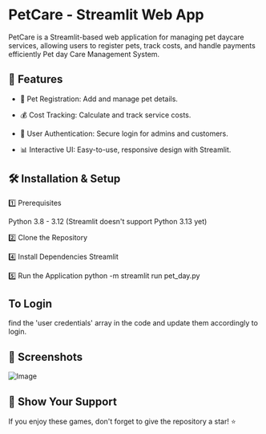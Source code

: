 # PetCare - Streamlit Web App

PetCare is a Streamlit-based web application for managing pet daycare services, allowing users to register pets, track costs, and handle payments efficiently
Pet day Care Management System.    

## 🚀 Features

- 🐶 Pet Registration: Add and manage pet details.

- 💰 Cost Tracking: Calculate and track service costs.

- 🔑 User Authentication: Secure login for admins and customers.

- 📊 Interactive UI: Easy-to-use, responsive design with Streamlit.

## 🛠️ Installation & Setup

1️⃣ Prerequisites

Python 3.8 - 3.12 (Streamlit doesn't support Python 3.13 yet)

2️⃣ Clone the Repository

4️⃣ Install Dependencies
Streamlit

5️⃣ Run the Application
python -m streamlit run pet_day.py

## To Login
find the 'user credentials' array in the code and update them accordingly to login.

## 📸 Screenshots

![Image](https://github.com/user-attachments/assets/108dc04e-f60e-46f2-beda-57d52d47ae32)

## 🌟 Show Your Support
If you enjoy these games, don't forget to give the repository a star! ⭐
